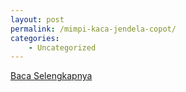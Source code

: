 ```yaml
---
layout: post
permalink: /mimpi-kaca-jendela-copot/
categories:
    - Uncategorized
---
```


[Baca Selengkapnya](/02)
